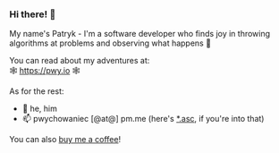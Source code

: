 ### Hi there! 👋

My name's Patryk - I'm a software developer who finds joy in throwing algorithms at problems and observing what happens 🙂

You can read about my adventures at:    
🕸️ https://pwy.io 🕸️

As for the rest:
- 🧍 he, him
- 📫 pwychowaniec [@at@] pm.me (here's [*.asc](https://pwy.io/pwy.asc), if you're into that)

You can also [buy me a coffee](https://www.buymeacoffee.com/pwychowaniec)!
